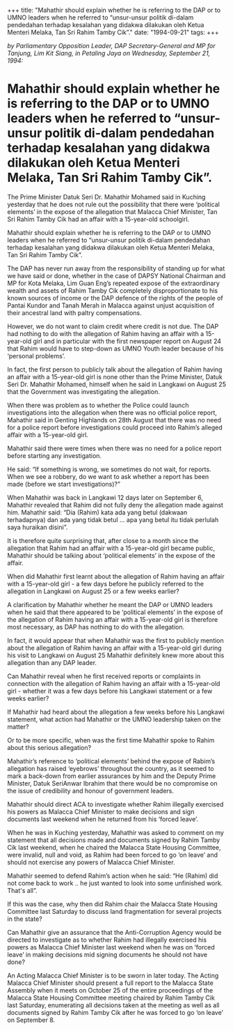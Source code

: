 +++ 
title: "Mahathir should explain whether he is referring to the DAP or to UMNO leaders when he referred to “unsur-unsur politik di-dalam pendedahan terhadap kesalahan yang didakwa dilakukan oleh Ketua Menteri Melaka, Tan Sri Rahim Tamby Cik”."
date: "1994-09-21"
tags:
+++

_by Parliamentary Opposition Leader, DAP Secretary-General and MP for Tanjung, Lim Kit Siang, in Petaling Jaya on Wednesday, September 21, 1994:_

# Mahathir should explain whether he is referring to the DAP or to UMNO leaders when he referred to “unsur-unsur politik di-dalam pendedahan terhadap kesalahan yang didakwa dilakukan oleh Ketua Menteri Melaka, Tan Sri Rahim Tamby Cik”.

The Prime Minister Datuk Seri Dr. Mahathir Mohamed said in Kuching yesterday that he does not rule out the possibility that there were ‘political elements’ in the expose of the allegation that Malacca Chief Minister, Tan Sri Rahim Tamby Cik had an affair with a 15-year-old schoolgirl.</u>

Mahathir should explain whether he is referring to the DAP or to UMNO leaders when he referred to “unsur-unsur politik di-dalam pendedahan terhadap kesalahan yang didakwa dilakukan oleh Ketua Menteri Melaka, Tan Sri Rahim Tamby Cik”.

The DAP has never run away from the responsibility of standing up for what we have said or done, whether in the case of DAPSY National Chairman and MP for Kota Melaka, Lim Guan Eng’s repeated expose of the extraordinary wealth and assets of Rahim Tamby Cik completely disproportionate to his known sources of income or the DAP defence of the rights of the people of Pantai Kundor and Tanah Merah in Malacca against unjust acquisition of their ancestral land with paltry compensations.

However, we do not want to claim credit where credit is not due. The DAP had nothing to do with the allegation of Rahim having an affair with a 15-year-old girl and in particular with the first newspaper report on August 24 that Rahim would have to step-down as UMNO Youth leader because of his ‘personal problems’.

In fact, the first person to publicly talk about the allegation of Rahim having an affair with a 15-year-old girl is none other than the Prime Minister, Datuk Seri Dr. Mahathir Mohamed, himself when he said in Langkawi on August 25 that the Government was investigating the allegation.

When there was problem as to whether the Police could launch investigations into the allegation when there was no official police report, Mahathir said in Genting Highlands on 28th August that there was no need for a police report before investigations could proceed into Rahim’s alleged affair with a 15-year-old girl.

Mahathir said there were times when there was no need for a police report before starting any investigation.

He said: “If something is wrong, we sometimes do not wait, for reports. When we see a robbery, do we want to ask whether a report has been made (before we start investigations)?”

When Mahathir was back in Langkawi 12 days later on September 6, Mahathir revealed that Rahim did not fully deny the allegation made against him. Mahathir said: “Dia (Rahim) kata ada yang betul (dakwaan terhadapnya) dan ada yang tidak betul ... apa yang betul itu tidak perlulah saya huraikan disini”.

It is therefore quite surprising that, after close to a month since the allegation that Rahim had an affair with a 15-year-old girl became public, Mahathir should be talking about ‘political elements’ in the expose of the affair.

When did Mahathir first learnt about the allegation of Rahim having an affair with a 15-year-old girl - a few days before he publicly referred to the allegation in Langkawi on August 25 or a few weeks earlier?

A clarification by Mahathir whether he meant the DAP or UMNO leaders when he said that there appeared to be ‘political elements’ in the expose of the allegation of Rahim having an affair with a 15-year-old girl is therefore most necessary, as DAP has nothing to do with the allegation.

In fact, it would appear that when Mahathir was the first to publicly mention about the allegation of Rahim having an affair with a 15-year-old girl during his visit to Langkawi on August 25 Mahathir definitely knew more about this allegation than any DAP leader.

Can Mahathir reveal when he first received reports or complaints in connection with the allegation of Rahim having an affair with a 15-year-old girl - whether it was a few days before his Langkawi statement or a few weeks earlier?

If Mahathir had heard about the allegation a few weeks before his Langkawi statement, what action had Mahathir or the UMNO leadership taken on the matter?

Or to be more specific, when was the first time Mahathir spoke to Rahim about this serious allegation?

Mahathir’s reference to ‘political elements’ behind the expose of Rabim’s allegation has raised ‘eyebrows’ throughout the country, as it seemed to mark a back-down from earlier assurances by him and the Deputy Prime Minister, Datuk SeriAnwar Ibrahim that there would be no compromise on the issue of credibility and honour of government leaders.

Mahathir should direct ACA to  investigate whether Rahim illegally exercised his powers as Malacca
Chief Minister to make decisions and sign documents last weekend when he returned from his ‘forced leave’. 

When he was in Kuching yesterday, Mahathir was asked to comment on my statement that all decisions made and documents signed by Rahim Tamby Cik last weekend, when he chaired the Malacca State Housing Committee, were invalid, null and void, as Rahim had been forced to go ‘on leave’ and should not exercise any powers of Malacca Chief Minister.

Mahathir seemed to defend Rahim’s action when he said: “He (Rahim) did not come back to work .. he just wanted to look into some unfinished work. That's all”.

If this was the case, why then did Rahim chair the Malacca State Housing Committee last Saturday to discuss land fragmentation for several projects in the state?

Can Mahathir give an assurance that the Anti-Corruption Agency would be directed to investigate as to whether Rahim had illegally exercised his powers as Malacca Chief Minister last weekend when he was on ‘forced leave’ in making decisions mid signing documents he should not have done?



An Acting Malacca Chief Minister is to be sworn in later today. The Acting Malacca Chief Minister should present a full report to the Malacca State Assembly when it meets on October 25 of the entire proceedings of the Malacca State Housing Committee meeting chaired by Rahim Tamby Cik last Saturday, enumerating all decisions taken at the meeting as well as all documents signed by Rahim Tamby Cik after he was forced to go ‘on leave’ on September 8.
 
